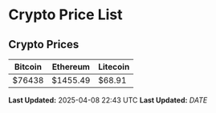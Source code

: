 # Crypto Price List

## Crypto Prices
| Bitcoin | Ethereum | Litecoin |
| ------- | -------- | -------- |
| $76438 | $1455.49 | $68.91 |
**Last Updated:** 2025-04-08 22:43 UTC
**Last Updated:** $DATE$
